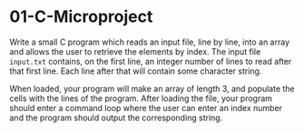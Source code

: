 # 01-C-Microproject

Write a small C program which reads an input file, line by line, into an array and allows the user to retrieve the elements by index. The input file `input.txt` contains, on the first line, an integer number of lines to read after that first line. Each line after that will contain some character string.


When loaded, your program will make an array of length 3, and populate the cells with the lines of the program. After loading the file, your program should enter a command loop where the user can enter an index number and the program should output the corresponding string.
